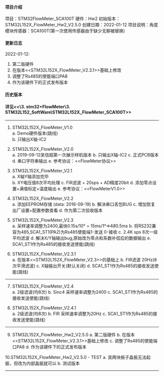 #### 项目介绍
项目：STM32FlowMeter_SCA100T
硬件：Hw2
初始版本：STM32L152X_FlowMeter_Hw2_V2.5.0
创建日期：2022-01-12
项目说明：角度模块传感器：SCA100T(第一次使用传感器由于缺少无聊被替换)

#### 更新日志
2022-01-12:
1. 第二版硬件
2. 在版本<<STM32L152X_FlowMeter_V2.3.1>>基础上修改
3. 调整了Rs485的使能端口PA8
4. 作为该硬件下的正式发布版本


#### 历史版本 
#### 详见<<\3. stm32+FlowMeter\3. STM32L152_SoftWare\STM32L152X_FlowMeter_SCA100T>>
*************************************************************************************************	
1. STM32L152X_FlowMeter_V1.0       
a. Demo硬件版本(跳线)                                
b. 只输出X轴-IC2

								   
2. STM32L152X_FlowMeter_V2.0       
a. 2019-09-12吴信超第一次展示样机版本
b. 只输出X轴-IC2
c. 正式PCB版本
d. 串口字符串输出
e. 参考协议：<<FlowMeter协议>>

3. STM32L152X_FlowMeter_V2.1       
a. X轴Y轴添加完毕                             
b. XY电压值8次平均处理
c. FIR滤波 + 20sps + AD精度20bit
d. 添加零点设置+满值标定+温度输出
e. 参考协议：<<FlowMeterV1.0>>
								   
4. STM32L152X_FlowMeter_V2.2       
a. 添加EEPROM存储 (data: 2016-09-19)
b. 解决串口丢包BUG
c. 增加恢复出厂设置+配置参数查看
d. 作为第二次验收版本
								   
5. STM32L152X_FlowMeter_V2.3       
a. 采样速率调整为2400,最快0.15s/10° = 15ms/1°=>4*8*0.5ms
b. 将RS232兼容为485,SCA1_ST1(PA2)为Rs485使能端1-发送 0-接收
c. 2.4K sps 8次一级平均滤波
d. 解决X/Y轴输出bug,原始改为零点和系数补偿后的数据输出
e. SCA1_ST1作为Rs485的接收发送使能(跳线)
								   
6. STM32L152X_FlowMeter_V2.3.1     
a. 在版本<<STM32L152X_FlowMeter_V2.3>>的基础上
b. FIR滤波 20Hz(8次平滑滤波)
c. X轴输出开关(默认关闭)
d. SCA1_ST1作为Rs485的接收发送使能(跳线)



*************************************************************************************************				
7. STM32L152X_FlowMeter_V2.4       
a. 2级滤波(均8次)
b. Sinc4 采样速率调整为2400
c. SCA1_ST1作为Rs485的接收发送使能(跳线)
								   
8. STM32L152X_FlowMeter_V2.4.1     
a. 2级滤波(均8次)
b. FIR 采样速率调整为20Hz
c. SCA1_ST1作为Rs485的接收发送使能(跳线)
*************************************************************************************************	
9. STM32L152X_FlowMeter_Hw2_V2.5.0 
a. 第二版硬件
b. 在版本<<STM32L152X_FlowMeter_V2.3.1>>基础上修改
c. 调整了Rs485的使能端口PA8
d. 作为该硬件下的正式发布版本
								   
10.STM32L152X_FlowMeter_Hw2_V2.5.0 - TEST
a. 吴两块板子晶振无法起振，但改为内部晶振就可以
b. 测试版本
*************************************************************************************************